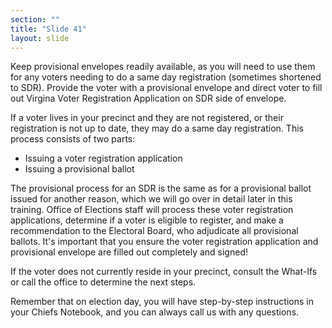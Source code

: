 ```yaml
---
section: ""
title: "Slide 41"
layout: slide
---
```


Keep provisional envelopes readily available, as you will need to use them for any voters needing to do a same day registration (sometimes shortened to SDR). Provide the voter with a provisional envelope and direct voter to fill out Virgina Voter Registration Application on SDR side of envelope.

If a voter lives in your precinct and they are not registered, or their registration is not up to date, they may do a same day registration. This process consists of two parts:

- Issuing a voter registration application
- Issuing a provisional ballot

The provisional process for an SDR is the same as for a provisional ballot issued for another reason, which we will go over in detail later in this training. Office of Elections staff will process these voter registration applications, determine if a voter is eligible to register, and make a recommendation to the Electoral Board, who adjudicate all provisional ballots. It's important that you ensure the voter registration application and provisional envelope are filled out completely and signed!

If the voter does not currently reside in your precinct, consult the What-Ifs or call the office to determine the next steps.

Remember that on election day, you will have step-by-step instructions in your Chiefs Notebook, and you can always call us with any questions.